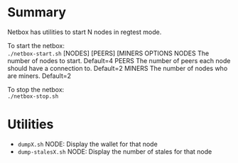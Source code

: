 # Summary
Netbox has utilities to start N nodes in regtest mode.

To start the netbox:  
`./netbox-start.sh` [NODES] [PEERS] [MINERS
OPTIONS
  NODES The number of nodes to start. Default=4
  PEERS The number of peers each node should have a connection to. Default=2
  MINERS The number of nodes who are miners. Default=2

To stop the netbox:  
`./netbox-stop.sh`
 
# Utilities
* `dumpX.sh` NODE: Display the wallet for that node
* `dump-stalesX.sh` NODE: Display the number of stales for that node
